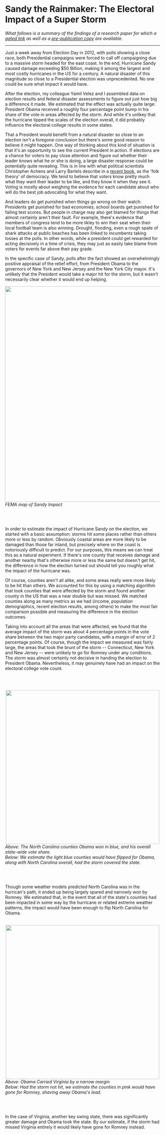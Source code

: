 
# Sandy the Rainmaker: The Electoral Impact of a Super Storm

<i>What follows is a summary of the findings of a research paper for which a [gated link](https://www.cambridge.org/core/journals/ps-political-science-and-politics/article/sandy-the-rainmaker-the-electoral-impact-of-a-super-storm/C2BF9E0BD3D0787193E1EEBD2A5DBA6F) as well as a [pre-publication copy](https://github.com/dcldmartin/HurricaneSandy/blob/test/Velez%20and%20Martin_2013.pdf) are available.</i>

---

Just a week away from Election Day in 2012, with polls showing a close race, both Presidential campaigns were forced to call off campaigning due to a massive storm headed for the east coast. In the end, Hurricane Sandy caused damage exceeding $50 Billion, making it among the largest and most costly hurricanes in the US for a century. A natural disaster of this magnitude so close to a Presidential election was unprecedented. No one could be sure what impact it would have.

After the election, my colleague Yamil Velez and I assembled data on election results and federal disaster assessments to figure out just how big a difference it made. We estimated that the effect was actually quite large: President Obama received a roughly four percentage point bump in his share of the vote in areas affected by the storm. And while it's unlikey that the hurricane tipped the scales of the election overall, it did probably influence the electoral college results in some states.

That a President would benefit from a natural disaster so close to an election isn't a foregone conclusion but there's some good reason to believe it might happen. One way of thinking about this kind of situation is that it's an opportunity to see the current President in action. If elections are a chance for voters to pay close attention and figure out whether their leader knows what he or she is doing, a large disaster response could be potentially quite revealing. This is in line with what political scientists Christopher Achens and Larry Bartels describe in a [recent book](http://press.princeton.edu/titles/10671.html), as the 'folk theory' of democracy. We tend to believe that voters know pretty much what they want their leader to be like, and they know it when they see it. Voting is mostly about weighing the evidence for each candidate about who will do the best job advocating for what they want.

And leaders do get punished when things go wrong on their watch: Presidents get punished for bad economies; school boards get punished for failing test scores. But people in charge may also get blamed for things that almost certainly aren't their fault. For example, there's evidence that members of congress tend to be more likley to win their seat when their local football team is also winning. Drought, flooding, even a rough spate of shark attacks at public beaches has been linked to incumbents taking losses at the polls. In other words, while a president could get rewarded for acting decisively in a time of crisis, they may just as easily take blame from voters for events far above their pay grade.

In the specific case of Sandy, polls after the fact showed an overwhelmingly positive appraisal of the relief effort, from President Obama to the governors of New York and New Jersey and the New York City mayor. It's unlikely that the President would take a major hit for the storm, but it wasn't necessarily clear whether it would end up helping.

<div align="center">
<img src="https://user-images.githubusercontent.com/25906562/27714432-705d43a8-5cf6-11e7-8859-f9f2bb92305d.png" width="700">
    <div align='left'><i>FEMA map of Sandy Impact</i>
    </div>
</div>

<br><br>

In order to estimate the impact of Hurricane Sandy on the election, we started with a basic assumption: storms hit some places rather than others more or less by random. Obviously coastal areas are more likely to be damaged than those far inland, but precisely where on the coast is notoriously difficult to predict. For our purposes, this means we can treat this as a natural experiment. If there's one county that receives damage and another nearby that's otherwise more or less the same but doesn't get hit, the difference in how the election turned out should tell you roughly what the impact of the hurricane was.

Of course, counties aren't all alike, and some areas really were more likely to be hit than others. We accounted for this by using a matching algorithm that took counties that were affected by the storm and found another county in the US that was a near double but was missed. We matched counties along as many metrics as we had (income, population demographics, recent election results, among others) to make the most fair comparison possible and measuring the difference in the election outcomes.

Taking into account all the areas that were affected, we found that the average impact of the storm was about 4 percentage points in the vote share between the two major party candidates, with a margin of error of 2 percentage points. Of course, though the impact we measured was fairly large, the areas that took the brunt of the storm -- Connecticut, New York and New Jersey -- were unlikely to go for Romney under any conditions. The storm was almost certainly not decisive in handing the election to President Obama. Nevertheless, it may genuinely have had an impact on the electoral college vote count.

<br><br>


<div align="center">
	<img src="https://user-images.githubusercontent.com/25906562/27714434-707261f2-5cf6-11e7-917b-6842b0a3d1df.png" width=500>
	<div align=left><i>Above: The North Carolina counties Obama won in blue, and his overall state-wide vote share.</i>
	</div>
	<div align=left><i>Below: We estimate the light blue counties would have flipped for Obama, along with North Carolina overall, had the storm covered the state.</i>
	</div>
</div>

<br><br>


Though some weather models predicted North Carolina was in the hurrican's path, it ended up being largely spared and narrowly won by Romney. We estimated that, in the event that all of the state's counties had been impacted in some way by the hurricane or related extreme weather patterns, the impact would have been enough to flip North Carolina for Obama.
<br><br>


<div align="center">
	<img src="https://user-images.githubusercontent.com/25906562/27714433-707272dc-5cf6-11e7-9394-f4b9834fb489.png" width=500>
    <div align=left><i>Above: Obama Carried Virginia by a narrow margin</i>
    </div>
    <div align=left><i>Below: Had the storm </i>not<i> hit, we estimate the counties in pink would have gone for Romney, shaving away Obama's lead.</i>
    </div>
</div>


<br><br>

In the case of Virginia, another key swing state, there was significantly greater damage and Obama took the state. By our estimate, if the storm had missed Virginia entirely it would likely have gone for Romney instead.